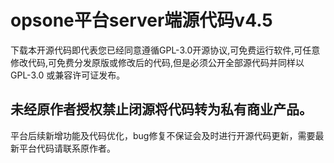 # opsone平台server端源代码v4.5
下载本开源代码即代表您已经同意遵循GPL-3.0开源协议,可免费运行软件,可任意修改代码,可免费分发原版或修改后的代码,但是必须公开全部源代码并同样以 GPL-3.0 或兼容许可证发布。
## 未经原作者授权禁止闭源将代码转为私有商业产品。
平台后续新增功能及代码优化，bug修复不保证会及时进行开源代码更新，需要最新平台代码请联系原作者。